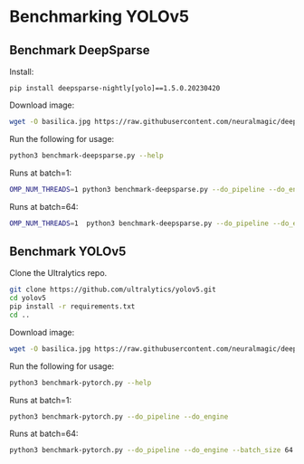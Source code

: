# Benchmarking YOLOv5

## Benchmark DeepSparse

Install:
```
pip install deepsparse-nightly[yolo]==1.5.0.20230420
```

Download image:
```bash
wget -O basilica.jpg https://raw.githubusercontent.com/neuralmagic/deepsparse/main/src/deepsparse/yolo/sample_images/basilica.jpg
```

Run the following for usage:

```bash
python3 benchmark-deepsparse.py --help
```

Runs at batch=1:
```bash
OMP_NUM_THREADS=1 python3 benchmark-deepsparse.py --do_pipeline --do_engine
```

Runs at batch=64:
```bash
OMP_NUM_THREADS=1  python3 benchmark-deepsparse.py --do_pipeline --do_engine --batch_size 64 --iterations 5
```

## Benchmark YOLOv5

Clone the Ultralytics repo.

```bash
git clone https://github.com/ultralytics/yolov5.git
cd yolov5
pip install -r requirements.txt
cd ..
```

Download image:
```bash
wget -O basilica.jpg https://raw.githubusercontent.com/neuralmagic/deepsparse/main/src/deepsparse/yolo/sample_images/basilica.jpg
```

Run the following for usage:

```bash
python3 benchmark-pytorch.py --help
```

Runs at batch=1:
```bash
python3 benchmark-pytorch.py --do_pipeline --do_engine
```

Runs at batch=64:
```bash
python3 benchmark-pytorch.py --do_pipeline --do_engine --batch_size 64 --iterations 5
```
